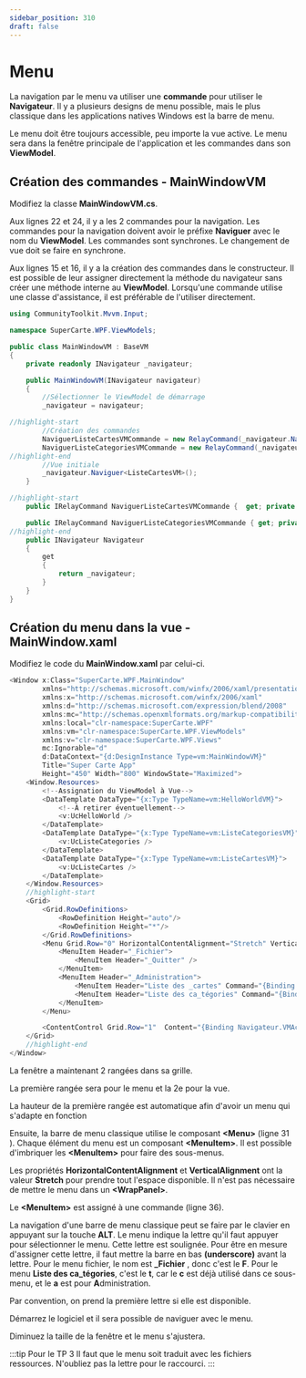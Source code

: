 ```yaml
---
sidebar_position: 310
draft: false
---
```


# Menu

La navigation par le menu va utiliser une **commande** pour utiliser le **Navigateur**. Il y a plusieurs designs de menu possible, mais le plus classique dans les applications natives Windows est la barre de menu.

Le menu doit être toujours accessible, peu importe la vue active. Le menu sera dans la fenêtre principale de l'application et les commandes dans son **ViewModel**.

## Création des commandes - MainWindowVM

Modifiez la classe **MainWindowVM.cs**.

Aux lignes 22 et 24, il y a les 2 commandes pour la navigation. Les commandes pour la navigation doivent avoir le préfixe **Naviguer** avec le nom du **ViewModel**. Les commandes sont synchrones. Le changement de vue doit se faire en synchrone.

Aux lignes 15 et 16, il y a la création des commandes dans le constructeur. Il est possible de leur assigner directement la méthode du navigateur sans créer une méthode interne au **ViewModel**. Lorsqu'une commande utilise une classe d'assistance, il est préférable de l'utiliser directement.

```csharp showLineNumbers
using CommunityToolkit.Mvvm.Input;

namespace SuperCarte.WPF.ViewModels;

public class MainWindowVM : BaseVM
{
    private readonly INavigateur _navigateur;

    public MainWindowVM(INavigateur navigateur)
	{   
        //Sélectionner le ViewModel de démarrage        
        _navigateur = navigateur;

//highlight-start
        //Création des commandes
        NaviguerListeCartesVMCommande = new RelayCommand(_navigateur.Naviguer<ListeCartesVM>);
        NaviguerListeCategoriesVMCommande = new RelayCommand(_navigateur.Naviguer<ListeCategoriesVM>);
//highlight-end
        //Vue initiale
        _navigateur.Naviguer<ListeCartesVM>();
    }

//highlight-start
    public IRelayCommand NaviguerListeCartesVMCommande {  get; private set; }

    public IRelayCommand NaviguerListeCategoriesVMCommande { get; private set; }
//highlight-end
    public INavigateur Navigateur
    { 
        get
        {
            return _navigateur;
        }
    }   
}
```

## Création du menu dans la vue - MainWindow.xaml

Modifiez le code du  **MainWindow.xaml** par celui-ci.

```csharp showLineNumbers
<Window x:Class="SuperCarte.WPF.MainWindow"
        xmlns="http://schemas.microsoft.com/winfx/2006/xaml/presentation"
        xmlns:x="http://schemas.microsoft.com/winfx/2006/xaml"
        xmlns:d="http://schemas.microsoft.com/expression/blend/2008"
        xmlns:mc="http://schemas.openxmlformats.org/markup-compatibility/2006"
        xmlns:local="clr-namespace:SuperCarte.WPF"  
        xmlns:vm="clr-namespace:SuperCarte.WPF.ViewModels"
        xmlns:v="clr-namespace:SuperCarte.WPF.Views"                
        mc:Ignorable="d"         
        d:DataContext="{d:DesignInstance Type=vm:MainWindowVM}"
        Title="Super Carte App" 
        Height="450" Width="800" WindowState="Maximized">
    <Window.Resources>
        <!--Assignation du ViewModel à Vue-->
        <DataTemplate DataType="{x:Type TypeName=vm:HelloWorldVM}">
            <!--À retirer éventuellement-->
            <v:UcHelloWorld />
        </DataTemplate>
        <DataTemplate DataType="{x:Type TypeName=vm:ListeCategoriesVM}">
            <v:UcListeCategories />
        </DataTemplate>
        <DataTemplate DataType="{x:Type TypeName=vm:ListeCartesVM}">
            <v:UcListeCartes />
        </DataTemplate>
    </Window.Resources>
	//highlight-start
    <Grid>
        <Grid.RowDefinitions>
            <RowDefinition Height="auto"/>
            <RowDefinition Height="*"/>
        </Grid.RowDefinitions>
        <Menu Grid.Row="0" HorizontalContentAlignment="Stretch" VerticalAlignment="Stretch">
            <MenuItem Header="_Fichier">
                <MenuItem Header="_Quitter" />
            </MenuItem>
            <MenuItem Header="_Administration">
                <MenuItem Header="Liste des _cartes" Command="{Binding NaviguerListeCartesVMCommande}"/>
                <MenuItem Header="Liste des ca_tégories" Command="{Binding NaviguerListeCategoriesVMCommande}"/>
            </MenuItem>            
        </Menu>

        <ContentControl Grid.Row="1"  Content="{Binding Navigateur.VMActif}" />                
    </Grid>
	//highlight-end
</Window>
```

La fenêtre a maintenant 2 rangées dans sa grille.

La première rangée sera pour le menu et la 2e pour la vue.

La hauteur de la première rangée est automatique afin d'avoir un menu qui s'adapte en fonction 

Ensuite, la barre de menu classique utilise le composant **\<Menu>** (ligne 31 ). Chaque élément du menu est un composant **\<MenuItem>**. Il est possible d'imbriquer les **\<MenuItem>** pour faire des sous-menus.

Les propriétés **HorizontalContentAlignment** et **VerticalAlignment** ont la valeur **Stretch** pour prendre tout l'espace disponible. Il n'est pas nécessaire de mettre le menu dans un **\<WrapPanel>**.

Le **\<MenuItem>** est assigné à une commande (ligne 36).

La navigation d'une barre de menu classique peut se faire par le clavier en appuyant sur la touche **ALT**. Le menu indique la lettre qu'il faut appuyer pour sélectionner le menu. Cette lettre est soulignée. Pour être en mesure d'assigner cette lettre, il faut mettre la barre en bas **(underscore)** avant la lettre. Pour le menu fichier, le nom est **_Fichier** , donc c'est le **F**. Pour le menu **Liste des ca_tégories**, c'est le **t**, car le **c**  est déjà utilisé dans ce sous-menu, et le **a** est pour **A**dministration.

Par convention, on prend la première lettre si elle est disponible.

Démarrez le logiciel et il sera possible de naviguer avec le menu.

Diminuez la taille de la fenêtre et le menu s'ajustera.

:::tip
Pour le TP 3
Il faut que le menu soit traduit avec les fichiers ressources. N'oubliez pas la lettre pour le raccourci.
:::
